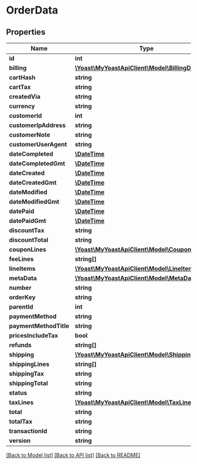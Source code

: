 # OrderData

## Properties
Name | Type | Description | Notes
------------ | ------------- | ------------- | -------------
**id** | **int** |  | 
**billing** | [**\Yoast\MyYoastApiClient\Model\BillingDto**](BillingDto.md) |  | 
**cartHash** | **string** |  | 
**cartTax** | **string** |  | 
**createdVia** | **string** |  | 
**currency** | **string** |  | 
**customerId** | **int** |  | 
**customerIpAddress** | **string** |  | 
**customerNote** | **string** |  | 
**customerUserAgent** | **string** |  | 
**dateCompleted** | [**\DateTime**](\DateTime.md) |  | [optional] 
**dateCompletedGmt** | [**\DateTime**](\DateTime.md) |  | [optional] 
**dateCreated** | [**\DateTime**](\DateTime.md) |  | 
**dateCreatedGmt** | [**\DateTime**](\DateTime.md) |  | 
**dateModified** | [**\DateTime**](\DateTime.md) |  | [optional] 
**dateModifiedGmt** | [**\DateTime**](\DateTime.md) |  | [optional] 
**datePaid** | [**\DateTime**](\DateTime.md) |  | [optional] 
**datePaidGmt** | [**\DateTime**](\DateTime.md) |  | [optional] 
**discountTax** | **string** |  | 
**discountTotal** | **string** |  | 
**couponLines** | [**\Yoast\MyYoastApiClient\Model\CouponLineDto[]**](CouponLineDto.md) |  | 
**feeLines** | **string[]** |  | 
**lineItems** | [**\Yoast\MyYoastApiClient\Model\LineItemDto[]**](LineItemDto.md) |  | 
**metaData** | [**\Yoast\MyYoastApiClient\Model\MetaDataDto[]**](MetaDataDto.md) |  | 
**number** | **string** |  | 
**orderKey** | **string** |  | 
**parentId** | **int** |  | [optional] 
**paymentMethod** | **string** |  | 
**paymentMethodTitle** | **string** |  | 
**pricesIncludeTax** | **bool** |  | 
**refunds** | **string[]** |  | 
**shipping** | [**\Yoast\MyYoastApiClient\Model\ShippingDto**](ShippingDto.md) |  | 
**shippingLines** | **string[]** |  | 
**shippingTax** | **string** |  | 
**shippingTotal** | **string** |  | 
**status** | **string** |  | 
**taxLines** | [**\Yoast\MyYoastApiClient\Model\TaxLineItem[]**](TaxLineItem.md) |  | 
**total** | **string** |  | 
**totalTax** | **string** |  | 
**transactionId** | **string** |  | 
**version** | **string** |  | 

[[Back to Model list]](../README.md#documentation-for-models) [[Back to API list]](../README.md#documentation-for-api-endpoints) [[Back to README]](../README.md)


